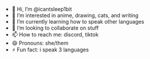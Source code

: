 - 👋 Hi, I’m @icantsleep1bit
- 👀 I’m interested in anime, drawing, cats, and writing
- 🌱 I’m currently learning how to speak other languages
- 💞️ I’m looking to collaborate on stuff
- 📫 How to reach me: discord, tiktok
- 😄 Pronouns: she/them
- ⚡ Fun fact: i speak 3 languages

<!---
icantsleep1bit/icantsleep1bit is a ✨ special ✨ repository because its `README.md` (this file) appears on your GitHub profile.
You can click the Preview link to take a look at your changes.
--->
